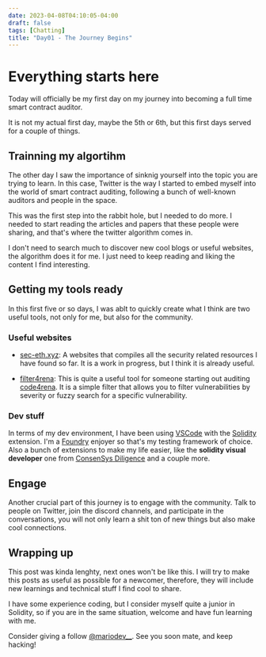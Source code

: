 ```yaml
---
date: 2023-04-08T04:10:05-04:00
draft: false
tags: [Chatting]
title: "Day01 - The Journey Begins"
---
```


# Everything starts here

Today will officially be my first day on my journey into becoming a full time smart contract auditor.

It is not my actual first day, maybe the 5th or 6th, but this first days served for a couple of things.

## Trainning my algortihm

The other day I saw the importance of sinknig yourself into the topic you are trying to learn. In this case, Twitter is the way I started to embed myself into the world of smart contract auditing, following a bunch of well-known auditors and people in the space.

This was the first step into the rabbit hole, but I needed to do more. I needed to start reading the articles and papers that these people were sharing, and that's where the twitter algorithm comes in.

I don't need to search much to discover new cool blogs or useful websites, the algorithm does it for me. I just need to keep reading and liking the content I find interesting.

## Getting my tools ready

In this first five or so days, I was ablt to quickly create what I think are two useful tools, not only for me, but also for the community.

### Useful websites

- [sec-eth.xyz](https://sec-eth.xyz): A websites that compiles all the security related resources I have found so far. It is a work in progress, but I think it is already useful.

- [filter4rena](filter4rena.vercel.app): This is quite a useful tool for someone starting out auditing [code4rena](https://code4rena.com/). It is a simple filter that allows you to filter vulnerabilities by severity or fuzzy search for a specific vulnerability.

### Dev stuff

In terms of my dev environment, I have been using [VSCode](https://code.visualstudio.com/) with the [Solidity](https://marketplace.visualstudio.com/items?itemName=JuanBlanco.solidity) extension. I'm a [Foundry](https://book.getfoundry.sh/) enjoyer so that's my testing framework of choice. Also a bunch of extensions to make my life easier, like the **solidity visual developer** one from [ConsenSys Diligence](https://consensys.net/diligence/) and a couple more.

## Engage

Another crucial part of this journey is to engage with the community. Talk to people on Twitter, join the discord channels, and participate in the conversations, you will not only learn a shit ton of new things but also make cool connections.

## Wrapping up

This post was kinda lenghty, next ones won't be like this. I will try to make this posts as useful as possible for a newcomer, therefore, they will include new learnings and technical stuff I find cool to share.

I have some experience coding, but I consider myself quite a junior in Solidity, so if you are in the same situation, welcome and have fun learning with me.

Consider giving a follow [@mariodev__](https://twitter.com/mariodev__). See you soon mate, and keep hacking!
